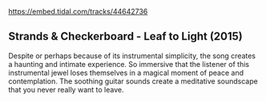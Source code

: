 https://embed.tidal.com/tracks/44642736

## Strands & Checkerboard - Leaf to Light (2015)

Despite or perhaps because of its instrumental simplicity, the song creates a
haunting and intimate experience. So immersive that the listener of this
instrumental jewel loses themselves in a magical moment of peace and
contemplation. The soothing guitar sounds create a meditative soundscape that
you never really want to leave.

